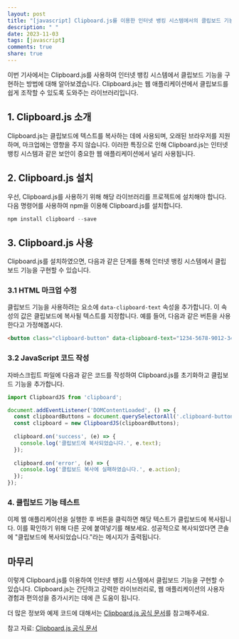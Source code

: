 ```yaml
---
layout: post
title: "[javascript] Clipboard.js를 이용한 인터넷 뱅킹 시스템에서의 클립보드 기능 구현 방법"
description: " "
date: 2023-11-03
tags: [javascript]
comments: true
share: true
---
```


이번 기사에서는 Clipboard.js를 사용하여 인터넷 뱅킹 시스템에서 클립보드 기능을 구현하는 방법에 대해 알아보겠습니다. Clipboard.js는 웹 애플리케이션에서 클립보드를 쉽게 조작할 수 있도록 도와주는 라이브러리입니다.

## 1. Clipboard.js 소개

Clipboard.js는 클립보드에 텍스트를 복사하는 데에 사용되며, 오래된 브라우저를 지원하며, 마크업에는 영향을 주지 않습니다. 이러한 특징으로 인해 Clipboard.js는 인터넷 뱅킹 시스템과 같은 보안이 중요한 웹 애플리케이션에서 널리 사용됩니다.

## 2. Clipboard.js 설치

우선, Clipboard.js를 사용하기 위해 해당 라이브러리를 프로젝트에 설치해야 합니다. 다음 명령어를 사용하여 npm을 이용해 Clipboard.js를 설치합니다.

```javascript
npm install clipboard --save
```

## 3. Clipboard.js 사용

Clipboard.js를 설치하였으면, 다음과 같은 단계를 통해 인터넷 뱅킹 시스템에서 클립보드 기능을 구현할 수 있습니다.

### 3.1 HTML 마크업 수정

클립보드 기능을 사용하려는 요소에 `data-clipboard-text` 속성을 추가합니다. 이 속성의 값은 클립보드에 복사될 텍스트를 지정합니다. 예를 들어, 다음과 같은 버튼을 사용한다고 가정해봅시다.

```html
<button class="clipboard-button" data-clipboard-text="1234-5678-9012-3456">복사</button>
```

### 3.2 JavaScript 코드 작성

자바스크립트 파일에 다음과 같은 코드를 작성하여 Clipboard.js를 초기화하고 클립보드 기능을 추가합니다.

```javascript
import ClipboardJS from 'clipboard';

document.addEventListener('DOMContentLoaded', () => {
  const clipboardButtons = document.querySelectorAll('.clipboard-button');
  const clipboard = new ClipboardJS(clipboardButtons);
  
  clipboard.on('success', (e) => {
    console.log('클립보드에 복사되었습니다.', e.text);
  });
  
  clipboard.on('error', (e) => {
    console.log('클립보드 복사에 실패하였습니다.', e.action);
  });
});
```

### 4. 클립보드 기능 테스트

이제 웹 애플리케이션을 실행한 후 버튼을 클릭하면 해당 텍스트가 클립보드에 복사됩니다. 이를 확인하기 위해 다른 곳에 붙여넣기를 해보세요. 성공적으로 복사되었다면 콘솔에 "클립보드에 복사되었습니다."라는 메시지가 출력됩니다.

## 마무리

이렇게 Clipboard.js를 이용하여 인터넷 뱅킹 시스템에서 클립보드 기능을 구현할 수 있습니다. Clipboard.js는 간단하고 강력한 라이브러리로, 웹 애플리케이션의 사용자 경험과 편의성을 증가시키는 데에 큰 도움이 됩니다.

더 많은 정보와 예제 코드에 대해서는 [Clipboard.js 공식 문서](https://clipboardjs.com/)를 참고해주세요.

참고 자료: [Clipboard.js 공식 문서](https://clipboardjs.com/)